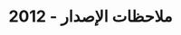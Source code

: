 ﻿---
title: ملاحظات الإصدار - 2012
type: docs
weight: 40
url: /ar/sharepoint/release-notes-2012/
---
